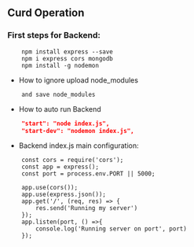 ## Curd Operation
### First steps for Backend:
```	npm init -y
	npm install express --save
	npm i express cors mongodb
	npm install -g nodemon
```

- How to ignore upload node_modules
```	Create a file named: gitignore
	and save node_modules
```

- How to auto run Backend
```	package.json > sctipt
	"start": "node index.js",
	"start-dev": "nodemon index.js",
```

- Backend index.js main configuration:
```	const express = require('express');
	const cors = require('cors');
	const app = express();
	const port = process.env.PORT || 5000;

	app.use(cors());
	app.use(express.json());
	app.get('/', (req, res) => {
	    res.send('Running my server')
	});
	app.listen(port, () =>{
	    console.log('Running server on port', port)
	});
```